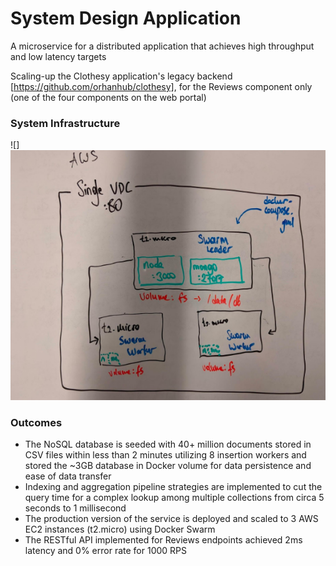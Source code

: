 # System Design Application

A microservice for a distributed application that achieves high throughput and low latency targets

Scaling-up the Clothesy application's legacy backend [https://github.com/orhanhub/clothesy], for the Reviews component only (one of the four components on the web portal)

### System Infrastructure

![]![](System.png)

### Outcomes

* The NoSQL database is seeded with 40+ million documents stored in CSV files within less than 2 minutes utilizing 8 insertion workers and stored the ~3GB database in Docker volume for data persistence and ease of data transfer
* Indexing and aggregation pipeline strategies are implemented to cut the query time for a complex lookup among multiple
collections from circa 5 seconds to 1 millisecond
* The production version of the service is deployed and scaled to 3 AWS EC2 instances (t2.micro) using Docker Swarm
* The RESTful API implemented for Reviews endpoints achieved 2ms latency and 0% error rate for 1000 RPS
